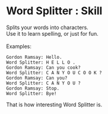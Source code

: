 # Word Splitter : Skill

Splits your words into characters.<br>
Use it to learn spelling, or just for fun.<br>
<br>
Examples:<br>

```text
Gordon Ramsay: Hello.
Word Splitter: H E L L O .
Gordon Ramsay: Can you cook?
Word Splitter: C A N Y O U C O O K ?
Gordon Ramsay: Can you?
Word Splitter: C A N Y O U ?
Gordon Ramsay: Stop.
Word Splitter: Bye!
```

That is how interesting Word Splitter is.